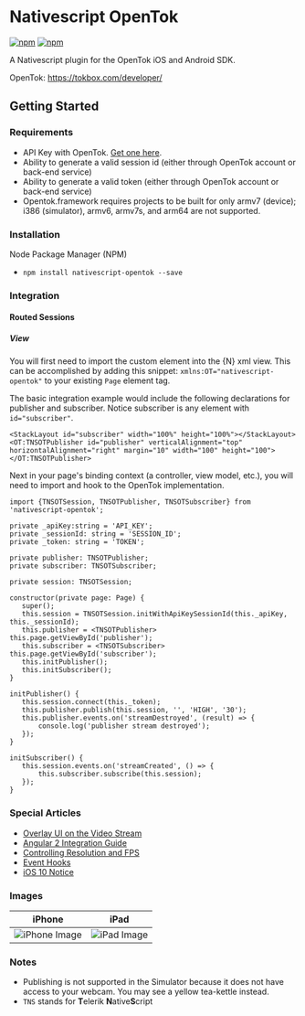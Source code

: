 # Nativescript OpenTok

[![npm](https://img.shields.io/npm/v/nativescript-opentok.svg?maxAge=2592000?style=plastic)](https://www.npmjs.com/package/nativescript-opentok)
[![npm](https://img.shields.io/npm/dt/nativescript-opentok.svg?maxAge=2592000?style=plastic)](https://www.npmjs.com/package/nativescript-opentok)

A Nativescript plugin for the OpenTok iOS and Android SDK.

OpenTok: https://tokbox.com/developer/

## Getting Started

### Requirements
-  API Key with OpenTok. [Get one here](https://dashboard.tokbox.com/signups/new).
-  Ability to generate a valid session id (either through OpenTok account or back-end service)
-  Ability to generate a valid token (either through OpenTok account or back-end service)
-  Opentok.framework requires projects to be built for only armv7 (device); i386 (simulator), armv6, armv7s, and arm64 are not supported.

### Installation
Node Package Manager (NPM)

- `npm install nativescript-opentok --save`

### Integration

#### Routed Sessions
##### View
You will first need to import the custom element into the {N} xml view. This can be accomplished by adding this snippet: `xmlns:OT="nativescript-opentok"` to your existing `Page` element tag.

The basic integration example would include the following declarations for publisher and subscriber. Notice subscriber is any element with `id="subscriber"`.
```
<StackLayout id="subscriber" width="100%" height="100%"></StackLayout>
<OT:TNSOTPublisher id="publisher" verticalAlignment="top" horizontalAlignment="right" margin="10" width="100" height="100"></OT:TNSOTPublisher>
 ```

 Next in your page's binding context (a controller, view model, etc.), you will need to import and hook to the OpenTok implementation.

 ```
import {TNSOTSession, TNSOTPublisher, TNSOTSubscriber} from 'nativescript-opentok';

private _apiKey:string = 'API_KEY';
private _sessionId: string = 'SESSION_ID';
private _token: string = 'TOKEN';

private publisher: TNSOTPublisher;
private subscriber: TNSOTSubscriber;

private session: TNSOTSession;

constructor(private page: Page) {
    super();
    this.session = TNSOTSession.initWithApiKeySessionId(this._apiKey, this._sessionId);
    this.publisher = <TNSOTPublisher> this.page.getViewById('publisher');
    this.subscriber = <TNSOTSubscriber> this.page.getViewById('subscriber');
    this.initPublisher();
    this.initSubscriber();
}

initPublisher() {
    this.session.connect(this._token);
    this.publisher.publish(this.session, '', 'HIGH', '30');
    this.publisher.events.on('streamDestroyed', (result) => {
        console.log('publisher stream destroyed');
    });
}

initSubscriber() {
    this.session.events.on('streamCreated', () => {
        this.subscriber.subscribe(this.session);
    });
}
```

### Special Articles
- [Overlay UI on the Video Stream](https://github.com/sean-perkins/nativescript-opentok/wiki/Overlay-UI-on-Video-Stream)
- [Angular 2 Integration Guide](https://github.com/sean-perkins/nativescript-opentok/wiki/Angular-2-Integration-Guide)
- [Controlling Resolution and FPS](https://github.com/sean-perkins//wiki/Controlling-Frame-Rate-and-Resolution)
- [Event Hooks](https://github.com/sean-perkins/nativescript-opentok/wiki/Event-Hooks)
- [iOS 10 Notice](https://github.com/sean-perkins/nativescript-opentok/wiki/iOS-10-Notice)

### Images
|iPhone|iPad|
|---|---|
|![iPhone Image](http://i.imgur.com/tjnfeQ7.png)|![iPad Image](http://i.imgur.com/2Ubjw0W.png)|

### Notes
- Publishing is not supported in the Simulator because it does not have access to your webcam. You may see a yellow tea-kettle instead.
- `TNS` stands for **T**elerik **N**ative**S**cript
